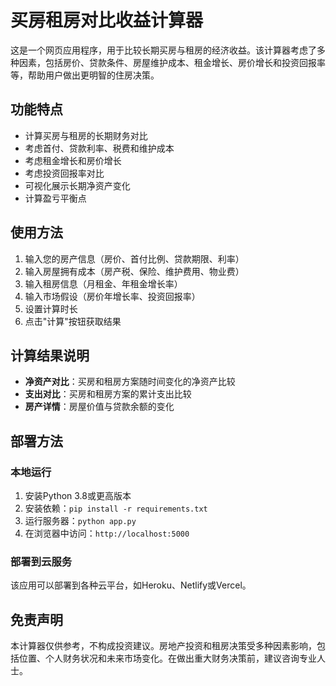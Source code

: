 # 买房租房对比收益计算器

这是一个网页应用程序，用于比较长期买房与租房的经济收益。该计算器考虑了多种因素，包括房价、贷款条件、房屋维护成本、租金增长、房价增长和投资回报率等，帮助用户做出更明智的住房决策。

## 功能特点

- 计算买房与租房的长期财务对比
- 考虑首付、贷款利率、税费和维护成本
- 考虑租金增长和房价增长
- 考虑投资回报率对比
- 可视化展示长期净资产变化
- 计算盈亏平衡点

## 使用方法

1. 输入您的房产信息（房价、首付比例、贷款期限、利率）
2. 输入房屋拥有成本（房产税、保险、维护费用、物业费）
3. 输入租房信息（月租金、年租金增长率）
4. 输入市场假设（房价年增长率、投资回报率）
5. 设置计算时长
6. 点击"计算"按钮获取结果

## 计算结果说明

- **净资产对比**：买房和租房方案随时间变化的净资产比较
- **支出对比**：买房和租房方案的累计支出比较
- **房产详情**：房屋价值与贷款余额的变化

## 部署方法

### 本地运行

1. 安装Python 3.8或更高版本
2. 安装依赖：`pip install -r requirements.txt`
3. 运行服务器：`python app.py`
4. 在浏览器中访问：`http://localhost:5000`

### 部署到云服务

该应用可以部署到各种云平台，如Heroku、Netlify或Vercel。

## 免责声明

本计算器仅供参考，不构成投资建议。房地产投资和租房决策受多种因素影响，包括位置、个人财务状况和未来市场变化。在做出重大财务决策前，建议咨询专业人士。
